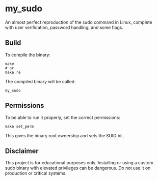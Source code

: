 # my_sudo
An almost perfect reproduction of the sudo command in Linux, complete with user verification, password handling, and some flags.

## Build

To compile the binary:

    make
    # or
    make re

The compiled binary will be called:

    my_sudo

## Permissions

To be able to run it properly, set the correct permissions:

    make set_perm

This gives the binary root ownership and sets the SUID bit.

## Disclaimer

This project is for educational purposes only. Installing or using a custom sudo binary with elevated privileges can be dangerous. Do not use it on production or critical systems.

